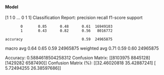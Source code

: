 #### Model
[1 1 0 ... 0 1 1]
Classification Report:
              precision    recall  f1-score   support

           0       0.85      0.48      0.61  16949103
           1       0.43      0.82      0.56   8016772

    accuracy                           0.59  24965875
   macro avg       0.64      0.65      0.59  24965875
weighted avg       0.71      0.59      0.60  24965875

Accuracy: 0.5884618504258312
Confusion Matrix:
[[8103975 8845128]
 [1429282 6587490]]
Confusion Matrix (%):
[[32.46020818 35.42887241]
 [ 5.72494255 26.38597686]]
